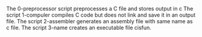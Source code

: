 The 0-preprocessor script preprocesses a C file and stores output in c
The script 1-compuler compiles C code but does not link and save it in an output file.
The script 2-assembler generates an assembly file with same name as c file.
The script 3-name creates an executable file cisfun.

